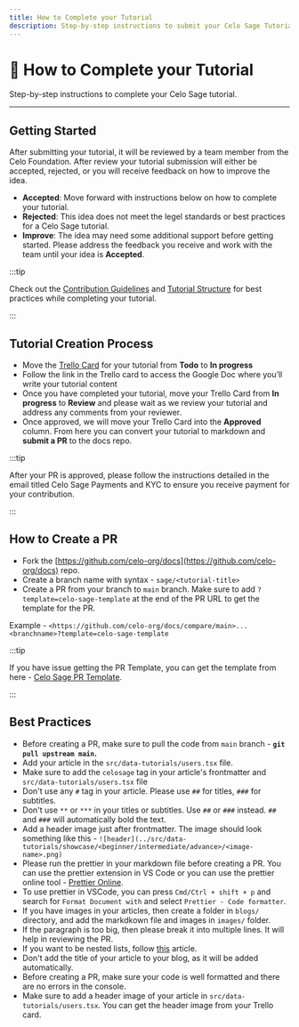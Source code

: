 ```yaml
---
title: How to Complete your Tutorial
description: Step-by-step instructions to submit your Celo Sage Tutorial
---
```


# 🌱 How to Complete your Tutorial

Step-by-step instructions to complete your Celo Sage tutorial.

---

## Getting Started

After submitting your tutorial, it will be reviewed by a team member from the Celo Foundation. After review your tutorial submission will either be accepted, rejected, or you will receive feedback on how to improve the idea.

- **Accepted**: Move forward with instructions below on how to complete your tutorial.
- **Rejected**: This idea does not meet the legel standards or best practices for a Celo Sage tutorial.
- **Improve**: The idea may need some additional support before getting started. Please address the feedback you receive and work with the team until your idea is **Accepted**.

:::tip

Check out the [Contribution Guidelines](contribution-guidelines) and [Tutorial Structure](tutorial-structure) for best practices while completing your tutorial.

:::

## Tutorial Creation Process

- Move the [Trello Card](https://trello.com/b/IVRaj2QO/celo-sage) for your tutorial from **Todo** to **In progress**
- Follow the link in the Trello card to access the Google Doc where you’ll write your tutorial content
- Once you have completed your tutorial, move your Trello Card from **In progress** to **Review** and please wait as we review your tutorial and address any comments from your reviewer.
- Once approved, we will move your Trello Card into the **Approved** column. From here you can convert your tutorial to markdown and **submit a PR** to the docs repo.

:::tip

After your PR is approved, please follow the instructions detailed in the email titled Celo Sage Payments and KYC to ensure you receive payment for your contribution.

:::

## How to **Create a PR**

- Fork the [https://github.com/celo-org/docs](https://github.com/celo-org/docs) repo.
- Create a branch name with syntax - `sage/<tutorial-title>`
- Create a PR from your branch to `main` branch. Make sure to add `?template=celo-sage-template` at the end of the PR URL to get the template for the PR.

Example - `<https://github.com/celo-org/docs/compare/main>...<branchname>?template=celo-sage-template`

:::tip

If you have issue getting the PR Template, you can get the template from here - [Celo Sage PR Template](https://gist.github.com/viral-sangani/ac48d47da93d808b2b59bd415d11ae09).

:::

## Best Practices

- Before creating a PR, make sure to pull the code from `main` branch - **`git pull upstream main`.**
- Add your article in the `src/data-tutorials/users.tsx` file.
- Make sure to add the `celosage` tag in your article's frontmatter and `src/data-tutorials/users.tsx` file
- Don't use any `#` tag in your article. Please use `##` for titles, `###` for subtitles.
- Don't use `**` or `***` in your titles or subtitles. Use `##` or `###` instead. `##` and `###` will automatically bold the text.
- Add a header image just after frontmatter. The image should look something like this - `![header](../src/data-tutorials/showcase/<beginner/intermediate/advance>/<image-name>.png)`
- Please run the prettier in your markdown file before creating a PR. You can use the prettier extension in VS Code or you can use the prettier online tool - [Prettier Online](https://prettier.io/playground/).
- To use prettier in VSCode, you can press `Cmd/Ctrl + shift + p` and search for `Format Document with` and select `Prettier - Code formatter`.
- If you have images in your articles, then create a folder in `blogs/` directory, and add the markdkown file and images in `images/` folder.
- If the paragraph is too big, then please break it into multiple lines. It will help in reviewing the PR.
- If you want to be nested lists, follow [this](https://linuxhint.com/markdown-nested-lists/) article.
- Don't add the title of your article to your blog, as it will be added automatically.
- Before creating a PR, make sure your code is well formatted and there are no errors in the console.
- Make sure to add a header image of your article in `src/data-tutorials/users.tsx`. You can get the header image from your Trello card.
